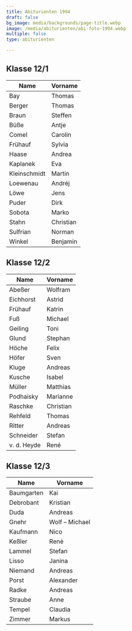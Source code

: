 ```yaml
---
title: Abiturienten 1994
draft: false
bg_image: media/backgrounds/page-title.webp
image: /media/abiturienten/abi-foto-1994.webp
multiple: false
type: abiturienten

---
```


## Klasse 12/1

|Name|Vorname|
|-|-|
|Bay|Thomas|
|Berger|Thomas|
|Braun|Steffen|
|Büße|Antje|
|Comel|Carolin|
|Frühauf|Sylvia|
|Haase|Andrea|
|Kaplanek|Eva|
|Kleinschmidt|Martin|
|Loewenau|Andréj|
|Löwe|Jens|
|Puder|Dirk|
|Sobota|Marko|
|Stahn|Christian|
|Sulfrian|Norman|
|Winkel|Benjamin|

## Klasse 12/2

|Name|Vorname|
|-|-|
|Abeßer|Wolfram|
|Eichhorst|Astrid|
|Frühauf|Katrin|
|Fuß|Michael|
|Geiling|Toni|
|Glund|Stephan|
|Höche|Felix|
|Höfer|Sven|
|Kluge|Andreas|
|Kusche|Isabel|
|Müller|Matthias|
|Podhaisky|Marianne|
|Raschke|Christian|
|Rehfeld|Thomas|
|Ritter|Andreas|
|Schneider|Stefan|
|v. d. Heyde|René|

## Klasse 12/3

|Name|Vorname|
|-|-|
|Baumgarten|Kai|
|Debrobant|Kristian|
|Duda|Andreas|
|Gnehr|Wolf – Michael|
|Kaufmann|Nico|
|Keßler|René|
|Lammel|Stefan|
|Lisso|Janina|
|Niemand|Andreas|
|Porst|Alexander|
|Radke|Andreas|
|Straube|Anne|
|Tempel|Claudia|
|Zimmer|Markus|
